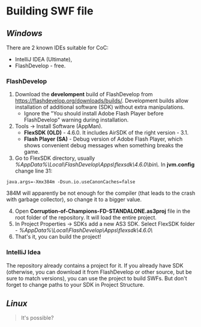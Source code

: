 # **Building SWF file**

## *Windows*
There are 2 known IDEs suitable for CoC:
- IntelliJ IDEA (Ultimate),
- FlashDevelop - free.

### FlashDevelop
1. Download the **develompent** build of FlashDevelop from https://flashdevelop.org/downloads/builds/. Development builds allow installation of additional software (SDK) without extra manipulations.
    * Ignore the "You should install Adobe Flash Player before FlashDevelop" warning during installation.
2. Tools -> Install Software (AppMan).
    * **FlexSDK (OLD)** - 4.6.0. It includes AirSDK of the right version - 3.1.
    * **Flash Player (SA)** - Debug version of Adobe Flash Player, which shows convenient debug messages when something breaks the game.
3. Go to FlexSDK directory, usually *%AppData%\Local\FlashDevelop\Apps\flexsdk\4.6.0\bin\\*. In **jvm.config** change line 31:
```
java.args=-Xmx384m -Dsun.io.useCanonCaches=false
```
384M will apparently be not enough for the compiler (that leads to the crash with garbage collector), so change it to a bigger value.

4. Open **Corruption-of-Champions-FD-STANDALONE.as3proj** file in the root folder of the repository. It will load the entire project.
5. In Project Properties -> SDKs add a new AS3 SDK. Select FlexSDK folder - *%AppData%\Local\FlashDevelop\Apps\flexsdk\4.6.0\\*
6. That's it, you can build the project!

### IntelliJ Idea
The repository already contains a project for it. If you already have SDK (otherwise, you can download it from FlashDevelop or other source, but be sure to match versions), you can use the project to build SWFs. But don't forget to change paths to your SDK in Project Structure. 

## *Linux*

> It's possible?